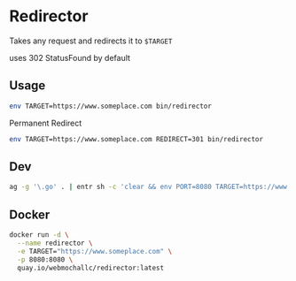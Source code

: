# Redirector

Takes any request and redirects it to `$TARGET`

uses 302 StatusFound by default

## Usage

```sh
env TARGET=https://www.someplace.com bin/redirector
```

Permanent Redirect

```sh
env TARGET=https://www.someplace.com REDIRECT=301 bin/redirector
```

## Dev

```sh
ag -g '\.go' . | entr sh -c 'clear && env PORT=8080 TARGET=https://www.someplace.com make dev'
```

## Docker

```sh
docker run -d \
  --name redirector \
  -e TARGET="https://www.someplace.com" \
  -p 8080:8080 \
  quay.io/webmochallc/redirector:latest
```
